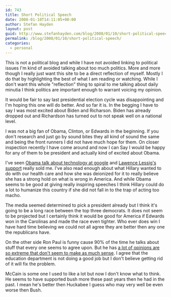 ```yaml
---
id: 743
title: Short Political Speech
date: 2008-01-10T14:11:05+00:00
author: Stefan Hayden
layout: post
guid: http://www.stefanhayden.com/blog/2008/01/10/short-political-speech/
permalink: /blog/2008/01/10/short-political-speech/
categories:
  - personal
---
```

This is not a political blog and while I have not avoided linking to political issues I'm kind of avoided talking about too much politics. More and more though I really just want this site to be a direct reflection of myself. Mostly I do that by highlighting the best of what I am reading or watching. While I don't want this whole "reflection" thing to spiral to me talking about daily minutia I think politics are important enough to warrant voicing my opinion.

It would be fair to say last presidential election cycle was disappointing and I'm hoping this one will do better.  And so far it is. In the begging I have to say I was most excited about Biden and Richarson. Biden has already dropped out and Richardson has turned out to not speak well on a national level.

I was not a big fan of Obama, Clinton, or Edwards in the beginning. If you don't research and just go by sound bites they all kind of sound the same and being the front runners I did not have much hope for them. On closer inspection recently I have come around and now I can Say I would be happy for any of them to be president and actually kind of excited about Obama.

I've seen <a href="https://www.youtube.com/watch?v=m4yVlPqeZwo">Obama talk about technology at google</a> and <a href="http://www.lessig.org/blog/2007/11/4barack.html">Lawence Lessig's support</a> really sold me. I've also read enough about what Hillary wanted to do with our health care and how she was deionized for it to really believe she has a strong hold on what is wrong in America. And while Obama seems to be good at giving really inspiring speeches I think Hillary could do a lot to humanize this country if she did not fall in to the trap of acting too macho.

The media seemed determined to pick a president already but I think it's going to be a long race between the top three democrats. It does not seem to be projected but I certainly think it would be good for America if Edwards won in the Carolinas and made the race even tighter. Who ever does win I have hard time believing we could not all agree they are better then any one the republicans have.

On the other side Ron Paul is funny cause 90% of the time he talks about stuff that every one seems to agree upon. But he has <a href="http://www.wired.com/culture/lifestyle/commentary/theluddite/2008/01/luddite_0110?currentPage=1">a lot of opinions are so extreme that don't seem to make as much sense</a>. I agree that the education department is not doing a good job but I don't believe getting rid of it will fix the problem.

McCain is some one I used to like a lot but now I don't know what to think. He seems to have supported bush more these past years then he had in the past. I mean he's better then Huckabee I guess who may very well be even worse then Bush.